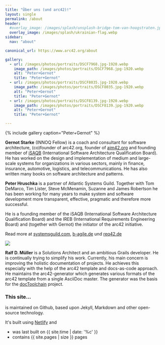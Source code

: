 ```yaml
---
title: "Über uns (und arc42)!"
layout: single
permalink: /about
header:
  #overlay_image: /images/splash/unsplash-bridge-tom-van-hoogstraten.jpg
  overlay_image: /images/splash/ukrainian-flag.webp
sidebar:
  nav: "about"

canonical_url: https://www.arc42.org/about

gallery:
  - url: /images/photos/portraits/DSCF7968.jpg-1920.webp
    image_path: /images/photos/portraits/DSCF7968.jpg-1920.webp
    alt: "Peter+Gernot"
    title: "Peter+Gernot"
  - url: /images/photos/portraits/DSCF8035.jpg-1920.webp
    image_path: /images/photos/portraits/DSCF8035.jpg-1920.webp
    alt: "Peter+Gernot"
    title: "Peter+Gernot"
  - url: /images/photos/portraits/DSCF8139.jpg-1920.webp
    image_path: /images/photos/portraits/DSCF8139.jpg-1920.webp
    alt: "Peter+Gernot"
    title: "Peter+Gernot"

---
```


{% include gallery caption="Peter+Gernot" %}


**Gernot Starke** (INNOQ Fellow) is a coach and consultant for software architecture, (co)founder of arc42.org, founder of [aim42.org](https://aim42.org) and founding member of [iSAQB](https://isaqb.org) (International Software Architecture Qualification Board).
He has worked on the design and implementation of medium and large-scale systems for organizations in various sectors, mainly in finance, insurance, automotive, logistics, and telecommunications. He has also written many books on software architecture and patterns.

**Peter Hruschka** is a partner of Atlantic Systems Guild. Together with Tom DeMarco, Tim Lister, Steve McMenamin, Suzanne and James Robertson he has been working for many years to make system and software development more transparent, effective, pragmatic and therefore more successful.

He is a founding member of the iSAQB (International Software Architecture Qualification Board) and the IREB (International Requirements Engineering Board) and (together with Gernot) the initiator of the arc42 initiative.

Read more at [systemsguild.com](https://systemsguild.eu), [b-agile.de](https://b-agile.de) und [req42.de](https://req42.de)

![](/images/about/Ralf-Mueller.jpg)

**Ralf D. Müller** is a Solutions Architect and an ambitious Grails developer. He is continually trying to simplify his work. Currently, his main concern is improving the holistic documentation of projects. He achieves this especially with the help of the arc42 template and docs-as-code approach. He maintains the arc42-generator which generates various formats of the arc42 template from a single AsciiDoc master. The generator was the basis for the [docToolchain](https://doctoolchain.github.io/docToolchain/) project.



### This site...

is maintained on Github, based upon Jekyll, Markdown and other open-source
technology.

It's built using [Netlify](https://www.netlify.com/) and

* was last built on {{ site.time | date: '%c' }}
* contains {{ site.pages | size }} pages
